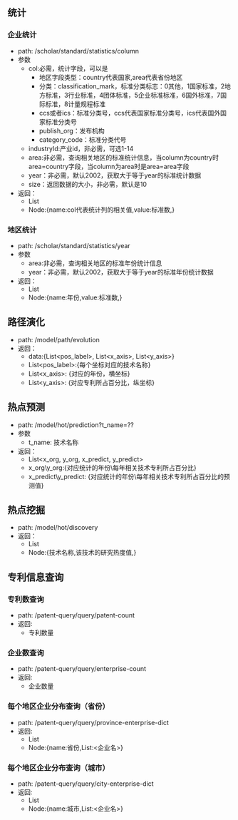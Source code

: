 ## 统计
### 企业统计
- path: /scholar/standard/statistics/column
- 参数
    - col:必需，统计字段，可以是
      - 地区字段类型：country代表国家,area代表省份地区
      - 分类：classification_mark，标准分类标志：0其他，1国家标准，2地方标准，3行业标准，4团体标准，5企业标准标准，6国外标准，7国际标准，8计量规程标准
      - ccs或者ics：标准分类号，ccs代表国家标准分类号，ics代表国外国家标准分类号
      - publish_org：发布机构
      - category_code：标准分类代号
    - industryId:产业id，非必需，可选1-14
    - area:非必需，查询相关地区的标准统计信息，当column为country时area=country字段，当column为area时是area=area字段
    - year：非必需，默认2002，获取大于等于year的标准统计数据
    - size：返回数据的大小，非必需，默认是10
- 返回：
    - List<Node>
    - Node:{name:col代表统计列的相关值,value:标准数,}
### 地区统计
- path: /scholar/standard/statistics/year
- 参数
    - area:非必需，查询相关地区的标准年份统计信息
    - year：非必需，默认2002，获取大于等于year的标准年份统计数据
- 返回：
  - List<Node>
  - Node:{name:年份,value:标准数,}



## 路径演化
- path: /model/path/evolution
- 返回：
    - data:{List<pos_label>, List<x_axis>, List<y_axis>}
    - List<pos_label>:{每个坐标对应的技术名称}
    - List<x_axis>: {对应的年份，横坐标}
    - List<y_axis>: {对应专利所占百分比，纵坐标}


## 热点预测
- path: /model/hot/prediction?t_name=??
- 参数
    - t_name: 技术名称
- 返回：
    - List<x_org, y_org, x_predict, y_predict>
    - x_org\y_org:{对应统计的年份\每年相关技术专利所占百分比}
    - x_predict\y_predict: {对应统计的年份\每年相关技术专利所占百分比的预测值}

## 热点挖掘
- path: /model/hot/discovery
- 返回：
    - List<Node>
    - Node:{技术名称,该技术的研究热度值,}

## 专利信息查询
### 专利数查询
- path: /patent-query/query/patent-count
- 返回:
  - 专利数量

### 企业数查询
- path: /patent-query/query/enterprise-count
- 返回:
  - 企业数量


### 每个地区企业分布查询（省份）
- path: /patent-query/query/province-enterprise-dict
- 返回:
  - List<Node>
  - Node:{name:省份,List:<企业名>}

### 每个地区企业分布查询（城市）
- path: /patent-query/query/city-enterprise-dict
- 返回:
  - List<Node>
  - Node:{name:城市,List:<企业名>}